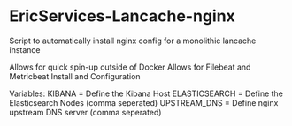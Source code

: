 # EricServices-Lancache-nginx


Script to automatically install nginx config for a monolithic lancache instance

Allows for quick spin-up outside of Docker
Allows for Filebeat and Metricbeat Install and Configuration

Variables:
KIBANA = Define the Kibana Host
ELASTICSEARCH = Define the Elasticsearch Nodes (comma seperated)
UPSTREAM_DNS = Define nginx upstream DNS server (comma seperated)

